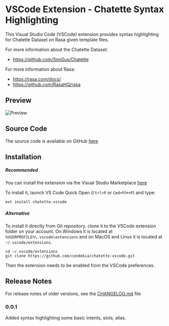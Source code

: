 # VSCode Extension - Chatette Syntax Highlighting

This Visual Studio Code (VSCode) extension provides syntax highlighting for Chatette Dataset on Rasa given template files.

For more information about the Chatette Dataset:

  * https://github.com/SimGus/Chatette

For more information about Rasa:
  * https://rasa.com/docs/
  * https://github.com/RasaHQ/rasa

## Preview

![Preview](https://i.ibb.co/8Btr7Ct/chattete-vscode-syntax-super-one-dark.png)

## Source Code

The source code is available on GitHub [here](https://github.com/cendekia/chatette-vscode)

## Installation

##### Recommended
You can install the extension via the Visual Studio Marketplace [here](https://marketplace.visualstudio.com/items?itemName=cendekia.chatette-vscode)

To install it, launch VS Code Quick Open (`Ctrl+P` or `Cmd+P`/`⌘+P`) and type:

```
ext install chatette-vscode
```

##### Alternative 
To install it directly from Git repository, clone it to the VSCode extension folder on your account. On Windows it is located at `%USERPROFILE%\.vscode\extensions` and on MacOS and Linux it is located at `~/.vscode/extensions`.

```
cd ~/.vscode/extensions
git clone https://github.com/cendekia/chatette-vscode.git
```

Then the extension needs to be enabled from the VSCode preferences.

## Release Notes

For release notes of older versions, see the [CHANGELOG.md](https://github.com/cendekia/chatette-vscode/blob/master/CHANGELOG.md) file

### 0.0.1

Added syntax highlighting some basic intents, slots, alias.
